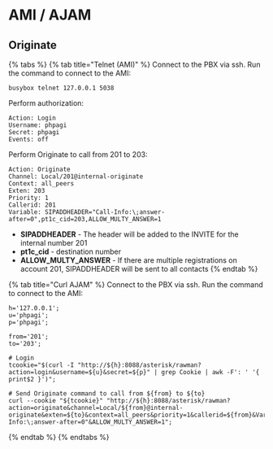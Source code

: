 # AMI / AJAM

## Originate

{% tabs %}
{% tab title="Telnet (AMI)" %}
Connect to the PBX via ssh. Run the command to connect to the AMI:

```
busybox telnet 127.0.0.1 5038 
```

Perform authorization:

```
Action: Login
Username: phpagi
Secret: phpagi
Events: off

```

Perform Originate to call from 201 to 203:

```
Action: Originate
Channel: Local/201@internal-originate
Context: all_peers
Exten: 203
Priority: 1
Callerid: 201
Variable: SIPADDHEADER="Call-Info:\;answer-after=0",pt1c_cid=203,ALLOW_MULTY_ANSWER=1

```

* **SIPADDHEADER** - The header will be added to the INVITE for the internal number 201
* **pt1c\_cid** - destination number
* **ALLOW\_MULTY\_ANSWER** - If there are multiple registrations on account 201, SIPADDHEADER will be sent to all contacts
{% endtab %}

{% tab title="Curl AJAM" %}
Connect to the PBX via ssh. Run the command to connect to the AMI:

```
h='127.0.0.1';
u='phpagi';
p='phpagi';

from='201';
to='203';

# Login
tcookie="$(curl -I "http://${h}:8088/asterisk/rawman?action=login&username=${u}&secret=${p}" | grep Cookie | awk -F': ' '{ print$2 }')";

# Send Originate command to call from ${from} to ${to}
curl --cookie "${tcookie}" "http://${h}:8088/asterisk/rawman?action=originate&channel=Local/${from}@internal-originate&exten=${to}&context=all_peers&priority=1&callerid=${from}&Variable=pt1c_cid=${to},SIPADDHEADER="Call-Info:\;answer-after=0"&ALLOW_MULTY_ANSWER=1";
```
{% endtab %}
{% endtabs %}

